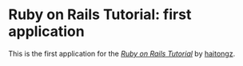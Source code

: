 # Ruby on Rails Tutorial: first application

This is the first application for the
[*Ruby on Rails Tutorial*](http://railstutorial.org/)
by [haitongz](http://haitongz.com/).